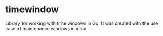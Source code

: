 # timewindow

Library for working with time windows in Go. It was created with the use case of maintenance windows in mind.

